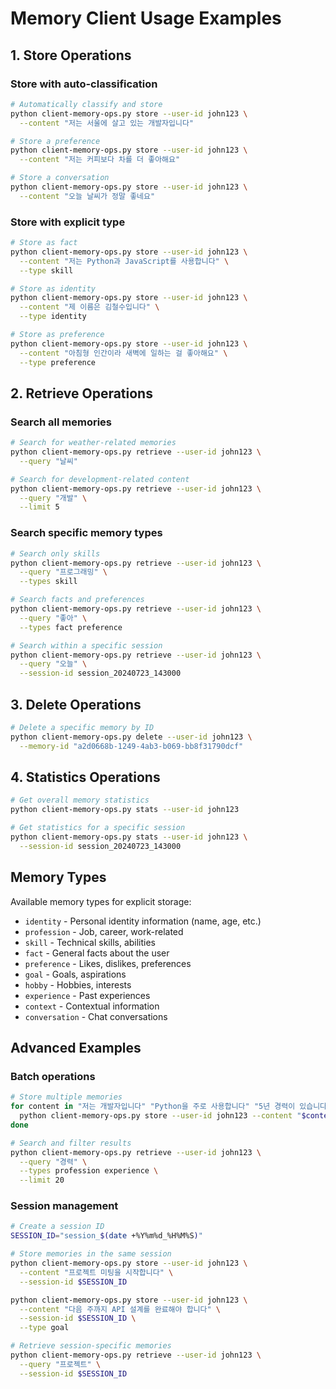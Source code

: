 # Memory Client Usage Examples

## 1. Store Operations

### Store with auto-classification
```bash
# Automatically classify and store
python client-memory-ops.py store --user-id john123 \
  --content "저는 서울에 살고 있는 개발자입니다"

# Store a preference
python client-memory-ops.py store --user-id john123 \
  --content "저는 커피보다 차를 더 좋아해요"

# Store a conversation
python client-memory-ops.py store --user-id john123 \
  --content "오늘 날씨가 정말 좋네요"
```

### Store with explicit type
```bash
# Store as fact
python client-memory-ops.py store --user-id john123 \
  --content "저는 Python과 JavaScript를 사용합니다" \
  --type skill

# Store as identity
python client-memory-ops.py store --user-id john123 \
  --content "제 이름은 김철수입니다" \
  --type identity

# Store as preference
python client-memory-ops.py store --user-id john123 \
  --content "아침형 인간이라 새벽에 일하는 걸 좋아해요" \
  --type preference
```

## 2. Retrieve Operations

### Search all memories
```bash
# Search for weather-related memories
python client-memory-ops.py retrieve --user-id john123 \
  --query "날씨"

# Search for development-related content
python client-memory-ops.py retrieve --user-id john123 \
  --query "개발" \
  --limit 5
```

### Search specific memory types
```bash
# Search only skills
python client-memory-ops.py retrieve --user-id john123 \
  --query "프로그래밍" \
  --types skill

# Search facts and preferences
python client-memory-ops.py retrieve --user-id john123 \
  --query "좋아" \
  --types fact preference

# Search within a specific session
python client-memory-ops.py retrieve --user-id john123 \
  --query "오늘" \
  --session-id session_20240723_143000
```

## 3. Delete Operations

```bash
# Delete a specific memory by ID
python client-memory-ops.py delete --user-id john123 \
  --memory-id "a2d0668b-1249-4ab3-b069-bb8f31790dcf"
```

## 4. Statistics Operations

```bash
# Get overall memory statistics
python client-memory-ops.py stats --user-id john123

# Get statistics for a specific session
python client-memory-ops.py stats --user-id john123 \
  --session-id session_20240723_143000
```

## Memory Types

Available memory types for explicit storage:
- `identity` - Personal identity information (name, age, etc.)
- `profession` - Job, career, work-related
- `skill` - Technical skills, abilities
- `fact` - General facts about the user
- `preference` - Likes, dislikes, preferences
- `goal` - Goals, aspirations
- `hobby` - Hobbies, interests
- `experience` - Past experiences
- `context` - Contextual information
- `conversation` - Chat conversations

## Advanced Examples

### Batch operations
```bash
# Store multiple memories
for content in "저는 개발자입니다" "Python을 주로 사용합니다" "5년 경력이 있습니다"; do
  python client-memory-ops.py store --user-id john123 --content "$content"
done

# Search and filter results
python client-memory-ops.py retrieve --user-id john123 \
  --query "경력" \
  --types profession experience \
  --limit 20
```

### Session management
```bash
# Create a session ID
SESSION_ID="session_$(date +%Y%m%d_%H%M%S)"

# Store memories in the same session
python client-memory-ops.py store --user-id john123 \
  --content "프로젝트 미팅을 시작합니다" \
  --session-id $SESSION_ID

python client-memory-ops.py store --user-id john123 \
  --content "다음 주까지 API 설계를 완료해야 합니다" \
  --session-id $SESSION_ID \
  --type goal

# Retrieve session-specific memories
python client-memory-ops.py retrieve --user-id john123 \
  --query "프로젝트" \
  --session-id $SESSION_ID
```